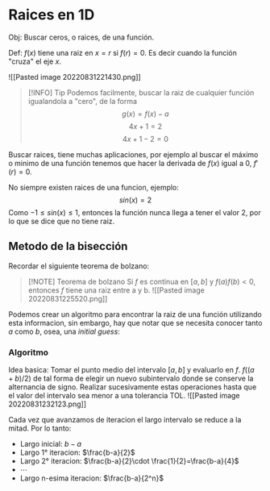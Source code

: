 # Raices en 1D

Obj:  Buscar ceros, o raices, de una función.

Def: $f(x)$ tiene una raiz en $x=r$ si $f(r) =0$.
Es decir cuando la función "cruza" el eje $x$.

![[Pasted image 20220831221430.png]]

>[!INFO] Tip
Podemos facilmente, buscar la raiz de cualquier función igualandola a "cero", de la forma $$g(x)=f(x)-a$$$$4x+1=2$$$$4x+1-2=0$$

Buscar raices, tiene muchas aplicaciones, por ejemplo al buscar el máximo o minimo de una función tenemos que hacer la derivada de $f(x)$ igual a 0, $f'(r)=0$.

No siempre existen raices de una funcion, ejemplo:
$$sin(x)=2$$
Como $-1 \leq sin(x) \leq 1$, entonces la función nunca llega a tener el valor 2, por lo que se dice que no tiene raiz.




## Metodo de la bisección

Recordar el siguiente teorema de bolzano:
>[!NOTE] Teorema de bolzano
>Si $f$ es continua en $[a,b]$ y $f(a)f(b) < 0$, entonces $f$ tiene una raiz entre a y b.
 ![[Pasted image 20220831225520.png]]

Podemos crear un algoritmo para encontrar la raiz de una función utilizando esta informacion, sin embargo, hay que notar que se necesita conocer tanto $a$ como $b$, osea, una *initial guess*:

### Algoritmo
 Idea basica: Tomar el punto medio del intervalo $[a,b]$ y evaluarlo en $f$. $f((a+b)/2)$ de tal forma de elegir un nuevo subintervalo donde se conserve la alternancia de signo. Realizar sucesivamente estas operaciones hasta que el valor del intervalo sea menor a una tolerancia TOL.
![[Pasted image 20220831232123.png]]

Cada vez que avanzamos de iteracion el largo intervalo se reduce a la mitad.
Por lo tanto:
- Largo inicial: $b-a$
- Largo 1° iteracion: $\frac{b-a}{2}$
- Largo 2° iteracion: $\frac{b-a}{2}\cdot \frac{1}{2}=\frac{b-a}{4}$
- $\cdots$
- Largo n-esima iteracion: $\frac{b-a}{2^n}$
